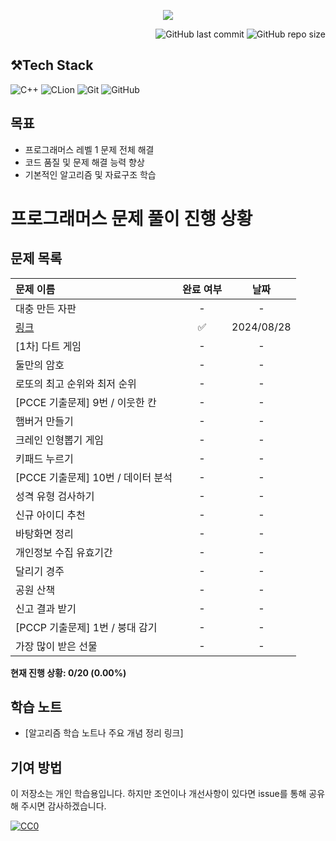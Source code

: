 

<p align='center'>
    <img src=https://capsule-render.vercel.app/api?type=waving&height=210&color=gradient&text=프로그래머즈%20연습문제&textBg=false&fontColor=FFFFFF&desc=레벨1&descAlign=91&descAlignY=58&descSize=30">
</p>
<div align="right">

![GitHub last commit](https://img.shields.io/github/last-commit/gobad820/programmers-level-one)
![GitHub repo size](https://img.shields.io/github/repo-size/gobad820/programmers-level-one)

</div>


## ⚒️Tech Stack
![C++](https://img.shields.io/badge/C++-00599C?style=for-the-badge&logo=c%2B%2B&logoColor=white&style=flat)
![CLion](https://img.shields.io/badge/CLion-000000?style=for-the-badge&logo=clion&logoColor=white&style=flat)
![Git](https://img.shields.io/badge/Git-F05032?style=for-the-badge&logo=git&logoColor=white&style=flat)
![GitHub](https://img.shields.io/badge/GitHub-181717?style=for-the-badge&logo=github&logoColor=white&style=flat)


## 목표

- 프로그래머스 레벨 1 문제 전체 해결
- 코드 품질 및 문제 해결 능력 향상
- 기본적인 알고리즘 및 자료구조 학습

# 프로그래머스 문제 풀이 진행 상황

## 문제 목록
| 문제 이름 | 완료 여부 | 날짜 |
|:---------------------------|:-------:|:----:|
| 대충 만든 자판 | - | - |
| [링크](solutions/실패율/at].cc) | ✅ | 2024/08/28 |
| \[1차\] 다트 게임 | - | - |
| 둘만의 암호 | - | - |
| 로또의 최고 순위와 최저 순위 | - | - |
| \[PCCE 기출문제\] 9번 / 이웃한 칸 | - | - |
| 햄버거 만들기 | - | - |
| 크레인 인형뽑기 게임 | - | - |
| 키패드 누르기 | - | - |
| \[PCCE 기출문제\] 10번 / 데이터 분석 | - | - |
| 성격 유형 검사하기 | - | - |
| 신규 아이디 추천 | - | - |
| 바탕화면 정리 | - | - |
| 개인정보 수집 유효기간 | - | - |
| 달리기 경주 | - | - |
| 공원 산책 | - | - |
| 신고 결과 받기 | - | - |
| \[PCCP 기출문제\] 1번 / 붕대 감기 | - | - |
| 가장 많이 받은 선물 | - | - |

**현재 진행 상황: 0/20 (0.00%)**

## 학습 노트

- [알고리즘 학습 노트나 주요 개념 정리 링크]

## 기여 방법

이 저장소는 개인 학습용입니다. 하지만 조언이나 개선사항이 있다면 issue를 통해 공유해 주시면 감사하겠습니다.


[![CC0](https://licensebuttons.net/p/zero/1.0/88x31.png)](http://creativecommons.org/publicdomain/zero/1.0/)
